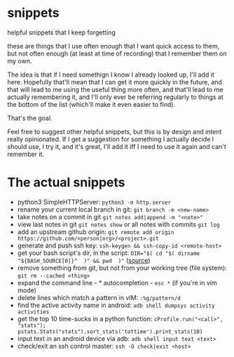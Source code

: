 # snippets
helpful snippets that I keep forgetting

these are things that I use often enough that I want quick access to them, but not often enough (at least at time of recording) that I remember them on my own.

The idea is that if I need somethign I know I already looked up, I'll add it here.  Hopefully that'll mean that I can get it more quickly in the future, and that will lead to me using the useful thing more often, and that'll lead to me actually remembering it, and I'll only ever be referring regularly to things at the bottom of the list (which'll make it even easier to find).

That's the goal.

Feel free to suggest other helpful snippets, but this is by design and intent really opinionated.  If I get a suggestion for something I actually decide I should use, I try it, and it's great, I'll add it iff I need to use it again and can't remember it.

# The actual snippets

* python3 SimpleHTTPServer: `python3 -m http.server`
* rename your current local branch in git: `git branch -m <new-name>`
* take notes on a commit in git `git notes add|append -m "<note>"`
* view last notes in git `git notes show` or all notes with commits `git log`
* add an upstream github origin: `git remote add origin https://github.com/<person|org>/<project>.git`
* generate and push ssh key: `ssh-keygen && ssh-copy-id <remote-host>`
* get your bash script's dir, in the script: `DIR="$( cd "$( dirname "${BASH_SOURCE[0]}"  )" && pwd  )"` ([source](http://stackoverflow.com/a/246128/5372442))
* remove something from git, but not from your working tree (file system): `git rm --cached <thing>`
* expand the command line - * autocompletion - `esc *` (if you're in vim mode)
* delete lines which match a pattern in vIM: `:%g/pattern/d`
* find the active activity name in android: `adb shell dumpsys activity activities`
* get the top 10 time-sucks in a python function: `cProfile.run("<call>", "stats"); pstats.Stats("stats").sort_stats('tottime').print_stats(10)`
* input text in an android device via adb: `adb shell input text <text>`
* check/exit an ssh control master: `ssh -O check|exit <host>`
